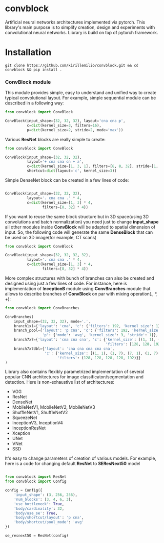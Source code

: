 # convblock
Artificial neural networks architectures implemented via pytorch. This library's main purpose is to simplify creation, design and experiments with convolutional neural networks. Library is build on top of pytorch framework.

# Installation
```git clone https://github.com/kirillemilio/convblock.git && cd convblock && pip install .```

### ConvBlock module
This module provides simple, easy to understand and unified way to create typical convolutional layout. For example, simple sequential module can be described in a following way:

```python 
from convblock import ConvBlock

ConvBlock(input_shape=(32, 32, 32), layout='cna cna p',
          c=dict(kernel_size=3, filters=16), 
          p=dict(kernel_size=2, stride=2, mode='max'))

```

Various **ResNet** blocks are really simple to create:


```python
from convblock import ConvBlock

ConvBlock(input_shape=(32, 32, 32),
          layout='+ cna cna cn + a',
          c=dict(kernel_size=[1, 3, 1], filters=[8, 8, 32], stride=[1, 2, 1]),
          shortcut=dict(layout='c', kernel_size=3))
```

Simple DenseNet block can be created in a few lines of code:

```python

ConvBlock(input_shape=(32, 32, 32),
          layout='. cna cna .' * 4,
          c=dict(kernel_size=[1, 3] * 4,
                 filters=[8, 32] * 4))

```

If you want to reuse the same block structure but in 3D space(using 3D convolutions and batch normalization) you need just to change **input_shape** all other modules inside **ConvBlock** will be adapted to spatial dimension of input. So, the following code will generate the same **DenseBlock** that can be used on 3D image(for example, CT scans)

```python
from convblock import ConvBlock

ConvBlock(input_shape=(32, 32, 32, 32),
          layout='. cna cna .' * 4,
          c=dict(kernel_size=[1, 3] * 4,
                 filters=[8, 32] * 4))

```


More complex structures with bunch of branches can also be created and designed using just a few lines of code. For instance, here is implementation of **InceptionB** module using **ConvBranches** module that allows to describe branches of **ConvBlock** on par with mixing operation(., *, +):
```python
from convblock import ConvBranches

ConvBranches(
    input_shape=(32, 32, 32), mode='.',
    branch1x1={'layout': 'cna', 'c': {'filters': 192, 'kernel_size': 1}},
    branch_pool={'layout': 'p cna', 'c': {'filters': 192, 'kernel_size': 1},
                 'p': {'mode': 'avg', 'kernel_size': 3, 'stride': 1}},
    branch7x7={'layout': 'cna cna cna', 'c': {'kernel_size': [(1, 1), (1, 7), (7, 1)],
                                              'filters': [128, 128, 192]}},
    branch7x7dbl={'layout': 'cna cna cna cna cna',
                  'c': {'kernel_size': [(1, 1), (1, 7), (7, 1), (1, 7), (7, 1)],
                        'filters': (128, 128, 128, 128, 192)}}
)
```

Library also contains flexibly parametrized implementation of several popular CNN architectures for image classificaton/segmentation and detection. Here is non-exhaustive list of architectures:
- VGG
- ResNet
- DenseNet
- MobileNetV1, MobileNetV2, MobileNetV3
- ShuffleNetV1, ShuffleNetV2
- SqueezeNet
- InceptionV3, InceptionV4
- InceptionResNet
- Xception
- UNet
- VNet
- SSD


It's easy to change parameters of creation of various models. For example, here is a code for changing default **ResNet** to **SEResNext50** model
```python

from convblock import ResNet
from convblock import Config

config = Config({
    'input_shape': (3, 256, 256),
    'num_blocks': (3, 4, 6, 3),
    'use_bottleneck': True,
    'body/cardinality': 32,
    'body/use_se': True,
    'body/shortcut/layout': 'p cna',
    'body/shortcut/pool_mode': 'avg'
})

se_resnext50 = ResNet(config)

```